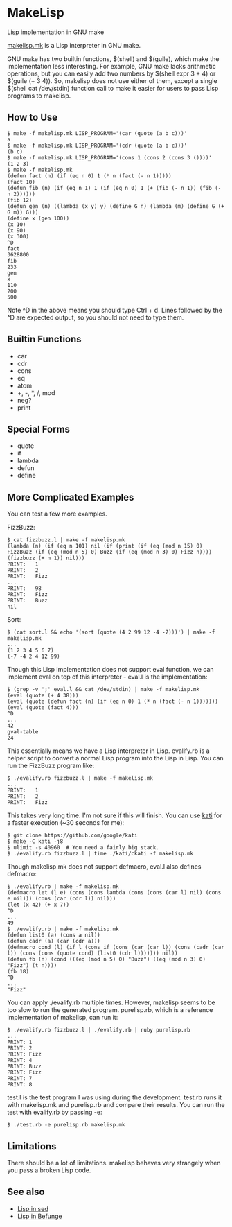 MakeLisp
========

Lisp implementation in GNU make

[makelisp.mk](https://github.com/shinh/makelisp/blob/master/makelisp.mk)
is a Lisp interpreter in GNU make.

GNU make has two builtin functions, $(shell) and $(guile), which make
the implementation less interesting. For example, GNU make lacks
arithmetic operations, but you can easily add two numbers by
$(shell expr 3 + 4) or $(guile (+ 3 4)). So, makelisp does not use
either of them, except a single $(shell cat /dev/stdin) function call
to make it easier for users to pass Lisp programs to makelisp.


How to Use
----------

    $ make -f makelisp.mk LISP_PROGRAM='(car (quote (a b c)))'
    a
    $ make -f makelisp.mk LISP_PROGRAM='(cdr (quote (a b c)))'
    (b c)
    $ make -f makelisp.mk LISP_PROGRAM='(cons 1 (cons 2 (cons 3 ())))'
    (1 2 3)
    $ make -f makelisp.mk
    (defun fact (n) (if (eq n 0) 1 (* n (fact (- n 1)))))
    (fact 10)
    (defun fib (n) (if (eq n 1) 1 (if (eq n 0) 1 (+ (fib (- n 1)) (fib (- n 2))))))
    (fib 12)
    (defun gen (n) ((lambda (x y) y) (define G n) (lambda (m) (define G (+ G m)) G)))
    (define x (gen 100))
    (x 10)
    (x 90)
    (x 300)
    ^D
    fact
    3628800
    fib
    233
    gen
    x
    110
    200
    500

Note ^D in the above means you should type Ctrl + d. Lines followed by
the ^D are expected output, so you should not need to type them.


Builtin Functions
-----------------

- car
- cdr
- cons
- eq
- atom
- +, -, *, /, mod
- neg?
- print


Special Forms
-------------

- quote
- if
- lambda
- defun
- define


More Complicated Examples
-------------------------

You can test a few more examples.

FizzBuzz:

    $ cat fizzbuzz.l | make -f makelisp.mk
    (lambda (n) (if (eq n 101) nil (if (print (if (eq (mod n 15) 0) FizzBuzz (if (eq (mod n 5) 0) Buzz (if (eq (mod n 3) 0) Fizz n)))) (fizzbuzz (+ n 1)) nil)))
    PRINT:   1
    PRINT:   2
    PRINT:   Fizz
    ...
    PRINT:   98
    PRINT:   Fizz
    PRINT:   Buzz
    nil

Sort:

    $ (cat sort.l && echo '(sort (quote (4 2 99 12 -4 -7)))') | make -f makelisp.mk
    ...
    (1 2 3 4 5 6 7)
    (-7 -4 2 4 12 99)

Though this Lisp implementation does not support eval function, we can
implement eval on top of this interpreter - eval.l is the
implementation:

    $ (grep -v ';' eval.l && cat /dev/stdin) | make -f makelisp.mk
    (eval (quote (+ 4 38)))
    (eval (quote (defun fact (n) (if (eq n 0) 1 (* n (fact (- n 1)))))))
    (eval (quote (fact 4)))
    ^D
    ...
    42
    gval-table
    24

This essentially means we have a Lisp interpreter in Lisp. evalify.rb
is a helper script to convert a normal Lisp program into the Lisp in
Lisp. You can run the FizzBuzz program like:

    $ ./evalify.rb fizzbuzz.l | make -f makelisp.mk
    ...
    PRINT:   1
    PRINT:   2
    PRINT:   Fizz

This takes very long time. I'm not sure if this will finish. You can
use [kati](https://github.com/google/kati) for a faster execution
(~30 seconds for me):

    $ git clone https://github.com/google/kati
    $ make -C kati -j8
    $ ulimit -s 40960  # You need a fairly big stack.
    $ ./evalify.rb fizzbuzz.l | time ./kati/ckati -f makelisp.mk

Though makelisp.mk does not support defmacro, eval.l also defines
defmacro:

    $ ./evalify.rb | make -f makelisp.mk
    (defmacro let (l e) (cons (cons lambda (cons (cons (car l) nil) (cons e nil))) (cons (car (cdr l)) nil)))
    (let (x 42) (+ x 7))
    ^D
    ...
    49
    $ ./evalify.rb | make -f makelisp.mk
    (defun list0 (a) (cons a nil))
    (defun cadr (a) (car (cdr a)))
    (defmacro cond (l) (if l (cons if (cons (car (car l)) (cons (cadr (car l)) (cons (cons (quote cond) (list0 (cdr l))))))) nil))
    (defun fb (n) (cond (((eq (mod n 5) 0) "Buzz") ((eq (mod n 3) 0) "Fizz") (t n))))
    (fb 18)
    ^D
    ...
    "Fizz"

You can apply ./evalify.rb multiple times. However, makelisp seems to
be too slow to run the generated program. purelisp.rb, which is a
reference implementation of makelisp, can run it:

    $ ./evalify.rb fizzbuzz.l | ./evalify.rb | ruby purelisp.rb
    ...
    PRINT: 1
    PRINT: 2
    PRINT: Fizz
    PRINT: 4
    PRINT: Buzz
    PRINT: Fizz
    PRINT: 7
    PRINT: 8

test.l is the test program I was using during the development. test.rb
runs it with makelisp.mk and purelisp.rb and compare their
results. You can run the test with evalify.rb by passing -e:

    $ ./test.rb -e purelisp.rb makelisp.mk


Limitations
-----------

There should be a lot of limitations. makelisp behaves very strangely
when you pass a broken Lisp code.


See also
--------

* [Lisp in sed](https://github.com/shinh/sedlisp)
* [Lisp in Befunge](https://github.com/shinh/beflisp)
